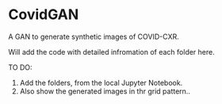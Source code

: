 # CovidGAN
A GAN to generate synthetic images of COVID-CXR.

Will add the code with detailed infromation of each folder here.

TO DO:
1) Add the folders, from the local Jupyter Notebook.
2) Also show the generated images in thr grid pattern..
